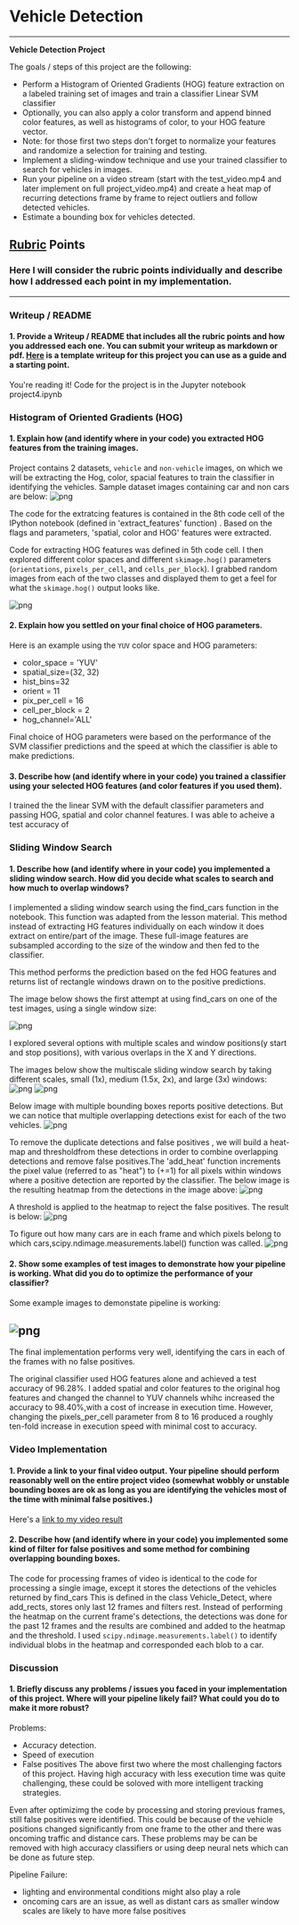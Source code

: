 # Vehicle Detection

---

**Vehicle Detection Project**

The goals / steps of this project are the following:

* Perform a Histogram of Oriented Gradients (HOG) feature extraction on a labeled training set of images and train a classifier Linear SVM classifier
* Optionally, you can also apply a color transform and append binned color features, as well as histograms of color, to your HOG feature vector. 
* Note: for those first two steps don't forget to normalize your features and randomize a selection for training and testing.
* Implement a sliding-window technique and use your trained classifier to search for vehicles in images.
* Run your pipeline on a video stream (start with the test_video.mp4 and later implement on full project_video.mp4) and create a heat map of recurring detections frame by frame to reject outliers and follow detected vehicles.
* Estimate a bounding box for vehicles detected.


## [Rubric](https://review.udacity.com/#!/rubrics/513/view) Points
### Here I will consider the rubric points individually and describe how I addressed each point in my implementation.  

---
### Writeup / README

#### 1. Provide a Writeup / README that includes all the rubric points and how you addressed each one.  You can submit your writeup as markdown or pdf.  [Here](https://github.com/udacity/CarND-Vehicle-Detection/blob/master/writeup_template.md) is a template writeup for this project you can use as a guide and a starting point.  

You're reading it!
Code for the project is in the Jupyter notebook project4.ipynb



### Histogram of Oriented Gradients (HOG)

#### 1. Explain how (and identify where in your code) you extracted HOG features from the training images.

Project contains 2 datasets, `vehicle` and `non-vehicle` images, on which we will be extracting the Hog, color, spacial features to train the classifier in identifying the vehicles.  Sample dataset images containing car and non cars are below:
 ![png](./images/preview.png)

The code for the extratcing  features is contained in the 8th code cell of the IPython notebook (defined in 'extract_features' function) . Based on the flags and parameters, 'spatial, color and HOG' features were extracted. 

Code for extracting HOG features was defined in 5th code cell. I then explored different color spaces and different `skimage.hog()` parameters (`orientations`, `pixels_per_cell`, and `cells_per_block`).  I grabbed random images from each of the two classes and displayed them to get a feel for what the `skimage.hog()` output looks like.

 ![png](./images/hog.png)



#### 2. Explain how you settled on your final choice of HOG parameters.

Here is an example using the `YUV` color space and HOG parameters:
  * color_space = 'YUV'
  * spatial_size=(32, 32)
  * hist_bins=32
  * orient = 11
  * pix_per_cell = 16
  * cell_per_block = 2
  * hog_channel='ALL'


Final choice of HOG parameters were based on the performance of the SVM classifier predictions and the speed at which the classifier is able to make predictions.


#### 3. Describe how (and identify where in your code) you trained a classifier using your selected HOG features (and color features if you used them).
I trained the the linear SVM with the default classifier parameters and passing HOG, spatial and color channel features. I was able to acheive a test accuracy of 

### Sliding Window Search

#### 1. Describe how (and identify where in your code) you implemented a sliding window search.  How did you decide what scales to search and how much to overlap windows?

I implemented a sliding window search using the find_cars function in the notebook. This function was adapted from the lesson material.
This method instead of extracting HG features individually on each window it does extract on entire/part of the image. These full-image features are subsampled according to the size of the window and then fed to the classifier. 

This method performs the prediction based on the fed HOG features and returns list of rectangle windows drawn on to the positive predictions.

The image below shows the first attempt at using find_cars on one of the test images, using a single window size:

 ![png](./images/findcars.png)


I explored several options with multiple scales and window positions(y start and stop positions), with various overlaps in the X and Y directions.

The images below show the multiscale sliding window search by taking different scales, small (1x), medium (1.5x, 2x), and large (3x) windows: 
 ![png](./images/slidewindow1.png)
 ![png](./images/slidewindow2.png)

Below image with multiple bounding boxes reports positive detections. But we can notice that multiple overlapping detections exist for each of the two vehicles. 
 ![png](./images/combined_slidewindow.png)

To remove the duplicate detections and false positives , we will build a heat-map and thresholdfrom these detections in order to combine overlapping detections and remove false positives.The 'add_heat' function increments the pixel value (referred to as "heat") to (+=1) for all pixels within windows where a positive detection are reported by the classifier. The below image is the resulting heatmap from the detections in the image above:
 ![png](./images/heatmap.png)

A threshold is applied to the heatmap to reject the false positives. The result is below:
 ![png](./images/heatThresh.png)

To figure out how many cars are in each frame and which pixels belong to which cars,scipy.ndimage.measurements.label() function was called.
 ![png](./images/labels.png)

#### 2. Show some examples of test images to demonstrate how your pipeline is working.  What did you do to optimize the performance of your classifier?

Some example images to demonstate pipeline is working:

 ![png](./images/process_framse.png)
---
The final implementation performs very well, identifying the cars in each of the frames with no false positives.

The original classifier used HOG features alone and achieved a test accuracy of 96.28%. I added spatial and color features to the original hog features and changed the channel to YUV channels whihc increased the accuracy to 98.40%,with a cost of increase in execution time. However, changing the pixels_per_cell parameter from 8 to 16 produced a roughly ten-fold increase in execution speed with minimal cost to accuracy.

### Video Implementation

#### 1. Provide a link to your final video output.  Your pipeline should perform reasonably well on the entire project video (somewhat wobbly or unstable bounding boxes are ok as long as you are identifying the vehicles most of the time with minimal false positives.)
Here's a [link to my video result](./project_video_out.mp4)


#### 2. Describe how (and identify where in your code) you implemented some kind of filter for false positives and some method for combining overlapping bounding boxes.

The code for processing frames of video is identical to the code for processing a single image, except it stores the detections of the vehicles returned by find_cars  This is defined in the class Vehicle_Detect, where add_rects, stores only last 12 frames and filters rest. Instead of performing the heatmap on the current frame's detections, the detections was done for the past 12 frames and the results are combined and added to the heatmap and the threshold. I used `scipy.ndimage.measurements.label()` to identify individual blobs in the heatmap and corresponded each blob to a car. 


### Discussion

#### 1. Briefly discuss any problems / issues you faced in your implementation of this project.  Where will your pipeline likely fail?  What could you do to make it more robust?

Problems:
  * Accuracy detection.
  * Speed of execution
  * False positives
 The above first two where the most challenging factors of this project. Having high accuracy with less execution time was quite challenging, these could be soloved with more intelligent tracking strategies.
 
Even after optimizimg the code by processing and storing previous frames, still false positives were identified. This could be because of the vehicle positions changed significantly from one frame to the other and there was oncoming traffic and distance cars. These problems may be can be removed with high accuracy classifiers or using deep neural nets which can be done as future step.

Pipeline Failure: 

   * lighting and environmental conditions might also play a role  
   * oncoming cars are an issue, as well as distant cars as smaller window scales are likely to have more false positives

